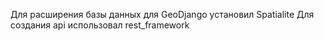 Для расширения базы данных для GeoDjango установил Spatialite
Для создания api использовал rest_framework
